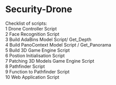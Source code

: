 # Security-Drone

Checklist of scripts: <br />
1 Drone Controller Script <br />
2 Face Recognition Script <br />
3 Build AdaBins Model Script/ Get_Depth <br />
4 Build PanoContext Model Script / Get_Panorama <br />
5 Build 3D Game Engine Script <br />
6 Postion Initialisation Script <br />
7 Patching 3D Models Game Engine Script <br />
8 Pathfinder Script <br />
9 Function to Pathfinder Script <br />
10 Web Application Script <br />
